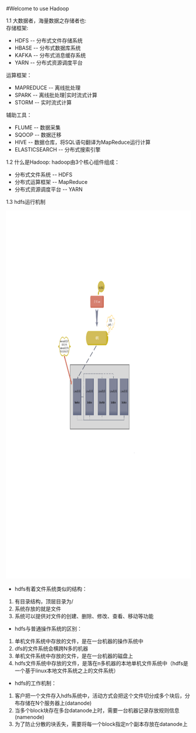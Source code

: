 #Welcome to use Hadoop

1.1 大数据者，海量数据之存储者也:  
  存储框架:  
  * HDFS -- 分布式文件存储系统  
  * HBASE -- 分布式数据库系统  
  * KAFKA -- 分布式消息缓存系统  
  * YARN -- 分布式资源调度平台  
  

  运算框架：  
  * MAPREDUCE -- 离线批处理  
  * SPARK -- 离线批处理|实时流式计算  
  * STORM --  实时流式计算  

辅助工具：  
  * FLUME -- 数据采集  
  * SQOOP -- 数据迁移  
  * HIVE -- 数据仓库，将SQL语句翻译为MapReduce运行计算
  * ELASTICSEARCH -- 分布式搜索引擎
  

1.2 什么是Hadoop:
hadoop由3个核心组件组成：  
* 分布式文件系统 -- HDFS  
* 分布式运算框架 -- MapReduce  
* 分布式资源调度平台 -- YARN  

1.3 hdfs运行机制


<p align="center">
	<img src="images/hdfs原理1.png" width="1300" height="1000">
</p>



* hdfs有着文件系统类似的结构：  
1.  有目录结构，顶层目录为/  
2. 系统存放的就是文件  
3. 系统可以提供对文件的创建、删除、修改、查看、移动等功能

* hdfs与普通操作系统的区别：
1. 单机文件系统中存放的文件，是在一台机器的操作系统中  
2. dfs的文件系统会横跨N多的机器  
3. 单机文件系统中存放的文件，是在一台机器的磁盘上  
4. hdfs文件系统中存放的文件，是落在n多机器的本地单机文件系统中（hdfs是一个基于linux本地文件系统之上的文件系统）

* hdfs的工作机制：
1. 客户把一个文件存入hdfs系统中，活动方式会把这个文件切分成多个块后，分布存储在N个服务器上(datanode)  
2. 当多个block块存在多台datanode上时，需要一台机器记录存放规则信息(namenode)  
3. 为了防止分散的块丢失，需要将每一个block指定n个副本存放在datanode上
